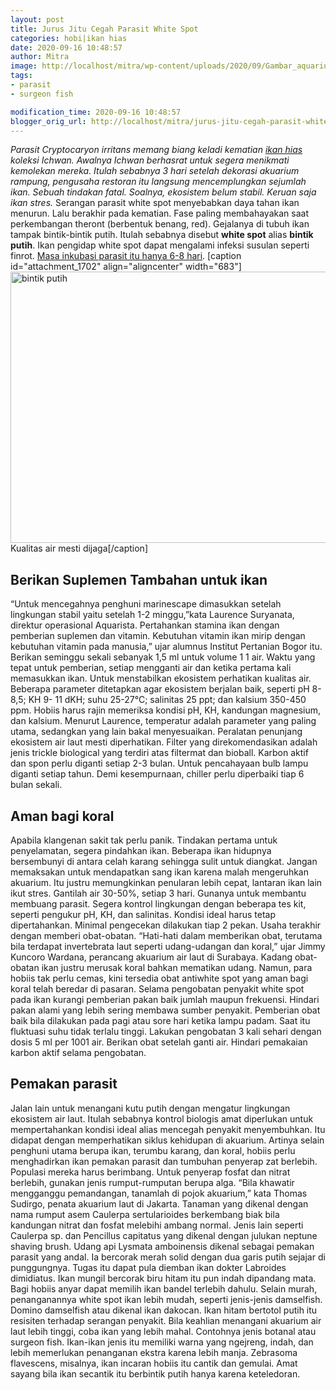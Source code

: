 ```yaml
---
layout: post
title: Jurus Jitu Cegah Parasit White Spot
categories: hobi|ikan hias
date: 2020-09-16 10:48:57
author: Mitra
image: http://localhost/mitra/wp-content/uploads/2020/09/Gambar_aquarium_1213x800.jpg
tags:
- parasit
- surgeon fish

modification_time: 2020-09-16 10:48:57
blogger_orig_url: http://localhost/mitra/jurus-jitu-cegah-parasit-white-spot.html
---
```


<em>Parasit Cryptocaryon irritans memang biang keladi kematian <a class="wpil_keyword_link " href="http://127.0.0.1/mitra/ikan-hias"  title="ikan hias" data-wpil-keyword-link="linked">ikan hias</a> koleksi Ichwan. Awalnya Ichwan berhasrat untuk segera menikmati kemolekan mereka. Itulah sebabnya 3 hari setelah dekorasi akuarium rampung, pengusaha restoran itu langsung mencemplungkan sejumlah ikan. Sebuah tindakan fatal. Soalnya, ekosistem belum stabil. Keruan saja ikan stres.</em>
Serangan parasit white spot menyebabkan daya tahan ikan menurun. Lalu berakhir pada kematian. Fase paling membahayakan saat perkembangan theront (berbentuk benang, red). Gejalanya di tubuh ikan tampak bintik-bintik putih. Itulah sebabnya disebut <strong>white spot</strong> alias <strong>bintik putih</strong>. Ikan pengidap white spot dapat mengalami infeksi susulan seperti finrot. <a href="https://edis.ifas.ufl.edu/publication/FA164">Masa inkubasi parasit itu hanya 6-8 hari</a>.
[caption id="attachment_1702" align="aligncenter" width="683"]<img class="wp-image-1702" src="http://127.0.0.1/mitra/wp-content/uploads/2020/09/Gambar_aquarium_1213x800.jpg" alt="bintik putih" width="683" height="434" /> Kualitas air mesti dijaga[/caption]
<h2>Berikan Suplemen Tambahan untuk ikan</h2>
“Untuk mencegahnya penghuni marinescape dimasukkan setelah lingkungan stabil yaitu setelah 1-2 minggu,”kata Laurence Suryanata, direktur operasional Aquarista.
Pertahankan stamina ikan dengan pemberian suplemen dan vitamin. Kebutuhan vitamin ikan mirip dengan kebutuhan vitamin pada manusia,” ujar alumnus Institut Pertanian Bogor itu. Berikan seminggu sekali sebanyak 1,5 ml untuk volume 1 1 air. Waktu yang tepat untuk pemberian, setiap mengganti air dan ketika pertama kali memasukkan ikan.
Untuk menstabilkan ekosistem perhatikan kualitas air. Beberapa parameter ditetapkan agar ekosistem berjalan baik, seperti pH 8-8,5; KH 9- 11 dKH; suhu 25-27°C; salinitas 25 ppt; dan kalsium 350-450 ppm. Hobiis harus rajin memeriksa kondisi pH, KH, kandungan magnesium, dan kalsium. Menurut Laurence, temperatur adalah parameter yang paling utama, sedangkan yang lain bakal menyesuaikan.
Peralatan penunjang ekosistem air laut mesti diperhatikan. Filter yang direkomendasikan adalah jenis trickle biological yang terdiri atas filtermat dan bioball. Karbon aktif dan spon perlu diganti setiap 2-3 bulan. Untuk pencahayaan bulb lampu diganti setiap tahun. Demi kesempurnaan, chiller perlu diperbaiki tiap 6 bulan sekali.
<h2>Aman bagi koral</h2>
Apabila klangenan sakit tak perlu panik. Tindakan pertama untuk penyelamatan, segera pindahkan ikan. Beberapa ikan hidupnya bersembunyi di antara celah karang sehingga sulit untuk diangkat. Jangan memaksakan untuk mendapatkan sang ikan karena malah mengeruhkan akuarium. Itu justru memungkinkan penularan lebih cepat, lantaran ikan lain ikut stres.
Gantilah air 30-50%, setiap 3 hari. Gunanya untuk membantu membuang parasit. Segera kontrol lingkungan dengan beberapa tes kit, seperti pengukur pH, KH, dan salinitas. Kondisi ideal harus tetap dipertahankan. Minimal pengecekan dilakukan tiap 2 pekan.
Usaha terakhir dengan memberi obat-obatan. “Hati-hati dalam memberikan obat, terutama bila terdapat invertebrata laut seperti udang-udangan dan koral,” ujar Jimmy Kuncoro Wardana, perancang akuarium air laut di Surabaya. Kadang obat-obatan ikan justru merusak koral bahkan mematikan udang. Namun, para hobiis tak perlu cemas, kini tersedia obat antiwhite spot yang aman bagi koral telah beredar di pasaran.
Selama pengobatan penyakit white spot pada ikan kurangi pemberian pakan baik jumlah maupun frekuensi. Hindari pakan alami yang lebih sering membawa sumber penyakit. Pemberian obat baik bila dilakukan pada pagi atau sore hari ketika lampu padam. Saat itu fluktuasi suhu tidak terlalu tinggi. Lakukan pengobatan 3 kali sehari dengan dosis 5 ml per 1001 air. Berikan obat setelah ganti air. Hindari pemakaian karbon aktif selama pengobatan.
<h2>Pemakan parasit</h2>
Jalan lain untuk menangani kutu putih dengan mengatur lingkungan ekosistem air laut. Itulah sebabnya kontrol biologis amat diperlukan untuk mempertahankan kondisi ideal alias mencegah penyakit menyembuhkan.
Itu didapat dengan memperhatikan siklus kehidupan di akuarium. Artinya selain penghuni utama berupa ikan, terumbu karang, dan koral, hobiis perlu menghadirkan ikan pemakan parasit dan tumbuhan penyerap zat berlebih. Populasi mereka harus berimbang.
Untuk penyerap fosfat dan nitrat berlebih, gunakan jenis rumput-rumputan berupa alga. “Bila khawatir mengganggu pemandangan, tanamlah di pojok akuarium,” kata Thomas Sudirgo, penata akuarium laut di Jakarta. Tanaman yang dikenal dengan nama rumput asem Caulerpa sertularioides berkembang biak bila kandungan nitrat dan fosfat melebihi ambang normal.
Jenis lain seperti Caulerpa sp. dan Pencillus capitatus yang dikenal dengan julukan neptune shaving brush. Udang api Lysmata amboinensis dikenal sebagai pemakan parasit yang andal. Ia bercorak merah solid dengan dua garis putih sejajar di punggungnya. Tugas itu dapat pula diemban ikan dokter Labroides dimidiatus. Ikan mungil bercorak biru hitam itu pun indah dipandang mata.
Bagi hobiis anyar dapat memilih ikan bandel terlebih dahulu. Selain murah, penanganannya white spot ikan lebih mudah, seperti jenis-jenis damselfish. Domino damselfish atau dikenal ikan dakocan. Ikan hitam bertotol putih itu resisiten terhadap serangan penyakit.
Bila keahlian menangani akuarium air laut lebih tinggi, coba ikan yang lebih mahal. Contohnya jenis botanal atau surgeon fish. Ikan-ikan jenis itu memiliki warna yang ngejreng, indah, dan lebih memerlukan penanganan ekstra karena lebih manja. Zebrasoma flavescens, misalnya, ikan incaran hobiis itu cantik dan gemulai. Amat sayang bila ikan secantik itu berbintik putih hanya karena keteledoran.
